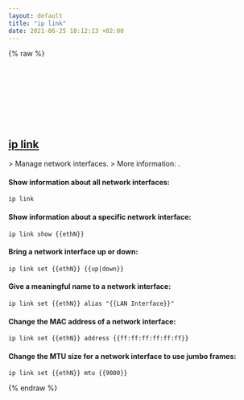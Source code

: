 ```yaml
---
layout: default
title: "ip link"
date: 2021-06-25 18:12:13 +02:00
---
```

{% raw %}
<h2 id="ip-link">
  <a href="/en/linux/ip-link.html">ip link</a> <a href="#ip-link"><svg class="icon">
    <use href="/assets/images/unicode_sprite.svg#link" />
  </svg></a>
</h2>
> Manage network interfaces.
> More information: <https://man7.org/linux/man-pages/man8/ip-link.8.html>.

#### Show information about all network interfaces:
```shell
ip link
```
#### Show information about a specific network interface:
```shell
ip link show {{ethN}}
```
#### Bring a network interface up or down:
```shell
ip link set {{ethN}} {{up|down}}
```
#### Give a meaningful name to a network interface:
```shell
ip link set {{ethN}} alias "{{LAN Interface}}"
```
#### Change the MAC address of a network interface:
```shell
ip link set {{ethN}} address {{ff:ff:ff:ff:ff:ff}}
```
#### Change the MTU size for a network interface to use jumbo frames:
```shell
ip link set {{ethN}} mtu {{9000}}
```
{% endraw %}